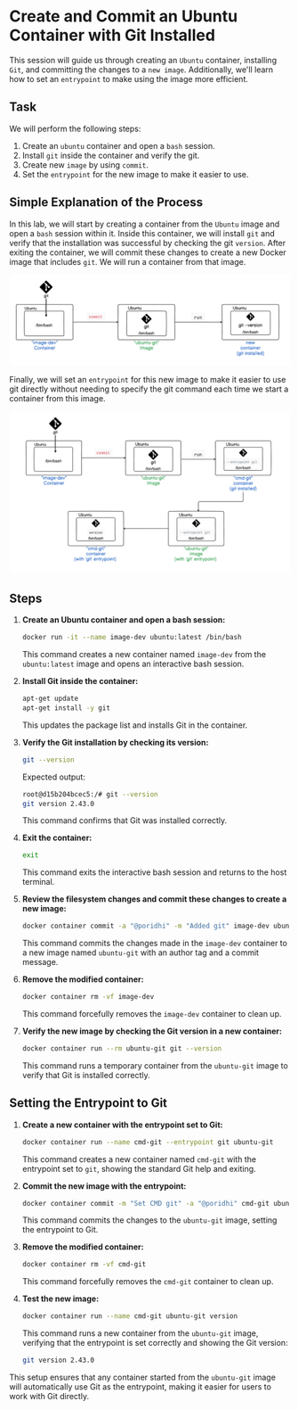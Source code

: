 # Create and Commit an Ubuntu Container with Git Installed

This session will guide us through creating an `Ubuntu` container, installing `Git`, and committing the changes to a `new image`. Additionally, we'll learn how to set an `entrypoint` to make using the image more efficient.

## Task

We will perform the following steps:
1. Create an `ubuntu` container and open a `bash` session.
2. Install `git` inside the container and verify the git.
3. Create new `image` by using `commit`.
4. Set the `entrypoint` for the new image to make it easier to use.

## Simple Explanation of the Process
In this lab, we will start by creating a container from the `Ubuntu` image and open a `bash` session within it. Inside this container, we will install `git` and verify that the installation was successful by checking the git `version`. After exiting the container, we will commit these changes to create a new Docker image that includes `git`. We will run a container from that image.

![alt text](image.png)

Finally, we will set an `entrypoint` for this new image to make it easier to use git directly without needing to specify the git command each time we start a container from this image.

![alt text](image-1.png)

## Steps

1. **Create an Ubuntu container and open a bash session:**
    ```sh
    docker run -it --name image-dev ubuntu:latest /bin/bash
    ```
    This command creates a new container named `image-dev` from the `ubuntu:latest` image and opens an interactive bash session.

2. **Install Git inside the container:**
    ```sh
    apt-get update
    apt-get install -y git
    ```
    This updates the package list and installs Git in the container.

3. **Verify the Git installation by checking its version:**
    ```sh
    git --version
    ```
    Expected output:
    ```bash
    root@d15b204bcec5:/# git --version
    git version 2.43.0
    ```
    This command confirms that Git was installed correctly.

4. **Exit the container:**
    ```sh
    exit
    ```
    This command exits the interactive bash session and returns to the host terminal.

5. **Review the filesystem changes and commit these changes to create a new image:**
    ```sh
    docker container commit -a "@poridhi" -m "Added git" image-dev ubuntu-git
    ```
    This command commits the changes made in the `image-dev` container to a new image named `ubuntu-git` with an author tag and a commit message.

6. **Remove the modified container:**
    ```sh
    docker container rm -vf image-dev
    ```
    This command forcefully removes the `image-dev` container to clean up.

7. **Verify the new image by checking the Git version in a new container:**

    ```sh
    docker container run --rm ubuntu-git git --version
    ```
    This command runs a temporary container from the `ubuntu-git` image to verify that Git is installed correctly.

## Setting the Entrypoint to Git

1. **Create a new container with the entrypoint set to Git:**
    ```sh
    docker container run --name cmd-git --entrypoint git ubuntu-git
    ```
    This command creates a new container named `cmd-git` with the entrypoint set to `git`, showing the standard Git help and exiting.

2. **Commit the new image with the entrypoint:**
    ```sh
    docker container commit -m "Set CMD git" -a "@poridhi" cmd-git ubuntu-git
    ```
    This command commits the changes to the `ubuntu-git` image, setting the entrypoint to Git.

3. **Remove the modified container:**
    ```sh
    docker container rm -vf cmd-git
    ```
    This command forcefully removes the `cmd-git` container to clean up.

4. **Test the new image:**
    ```sh
    docker container run --name cmd-git ubuntu-git version
    ```
    This command runs a new container from the `ubuntu-git` image, verifying that the entrypoint is set correctly and showing the Git version:
    ```sh
    git version 2.43.0
    ```

This setup ensures that any container started from the `ubuntu-git` image will automatically use Git as the entrypoint, making it easier for users to work with Git directly.